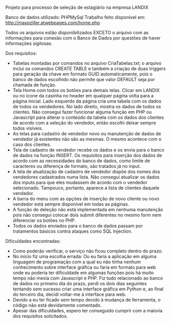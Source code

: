 Projeto para processo de seleção de estagiário na empresa LANDIX

Banco de dados utilizado: PHPMySql
Trabalho feito disponível em: http://maxpziller.atwebpages.com/home.php

Todos os arquivos estão disponibilizados EXCETO o arquivo com as informações para conexão com o Banco de Dados por questões de haver informações sigilosas.

Dos requisitos:

- Tabelas montadas por comandos no arquivo CriaTabelas.txt; o arquivo inclui os comandos CREATE TABLE e também a criação de duas triggers para geração da chave em formato GUID automaticamente, pois o banco de dados escolhido não permite que valor DEFAULT seja por chamada de função.
- Tela Home com todos os botões para demais telas. Clicar em LANDIX ou no ícone da casinha no header em qualquer página volta para a página inicial. Lado esquerdo da página cria uma tabela com os dados de todos os vendedores. No lado direito, mostra os dados de todos os clientes. Não consegui fazer funcionar alguma função em PHP ou Javascript para alterar o conteúdo da tabela com os dados dos clientes de acordo com a seleção do vendedor, então escolhi deixar sempre todos visíveis.
-  As telas para cadastro de vendedor novo ou manutenção de dados de vendedor já existentes não são as mesmas. O mesmo acontece com o caso dos clientes.
- Tela de cadastro de vendedor recebe os dados e os envia para o banco de dados na função INSERT. Os requisitos para inserção dos dados de acordo com as necessidades do banco de dados, como limite de caracteres ou diferença de formato, são tratados já no input.
- A tela de atualização de cadastro de vendedor dispõe dos nomes dos vendedores cadastrados numa lista. Não consegui atualizar os dados dos inputs para que eles mudassem de acordo com o vendedor selecionado. Tampouco, portanto, aparece a lista de clientes daquele vendedor. 
- A barra do menu com as opções de inserção de novo cliente ou novo vendedor está sempre disponível em todas as páginas.
- A função de deleção não está implementada em nenhuma manutenção pois não consegui colocar dois submit diferentes no mesmo form nem diferenciar os botões no PHP.
- Todos os dados enviados para o banco de dados passam por tratamentos básicos contra ataques como SQL Injection.

Dificuldades encontradas:
- Como poderão verificar, o serviço não ficou completo dentro do prazo.
- No início fiz uma escolha errada: Ou eu faria a aplicação em alguma linguagem de programação com a qual eu não tinha nenhum conhecimento sobre interface gráfica ou faria em formato para web onde eu poderia ter dificuldade em algumas funções pois há muito tempo não mexia com Javascript e PHP. Fiz tudo relacionado ao banco de dados no primeiro dia do prazo, perdi os dois dias seguintes tentando sem sucesso criar uma interface gráfica em Python e, ao final do terceiro dia, decidi voltar-me à interface para web.
- Devido a eu ter ficado sem tempo devido à mudança de ferramenta, o código não está devidamente comentado.
- Apesar das dificuldades, espero ter conseguido cumprir com a maioria dos requisitos solicitados.

